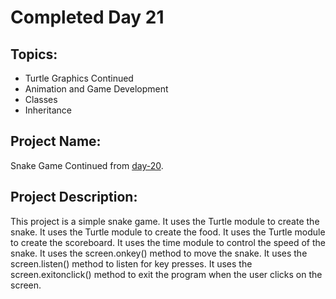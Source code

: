# Completed Day 21

## Topics:
- Turtle Graphics Continued
- Animation and Game Development
- Classes
- Inheritance

## Project Name:
Snake Game
Continued from [day-20](../day-20/).

## Project Description:
This project is a simple snake game. It uses the Turtle module to create the snake. It uses the Turtle module to create the food. It uses the Turtle module to create the scoreboard. It uses the time module to control the speed of the snake. It uses the screen.onkey() method to move the snake. It uses the screen.listen() method to listen for key presses. It uses the screen.exitonclick() method to exit the program when the user clicks on the screen.
